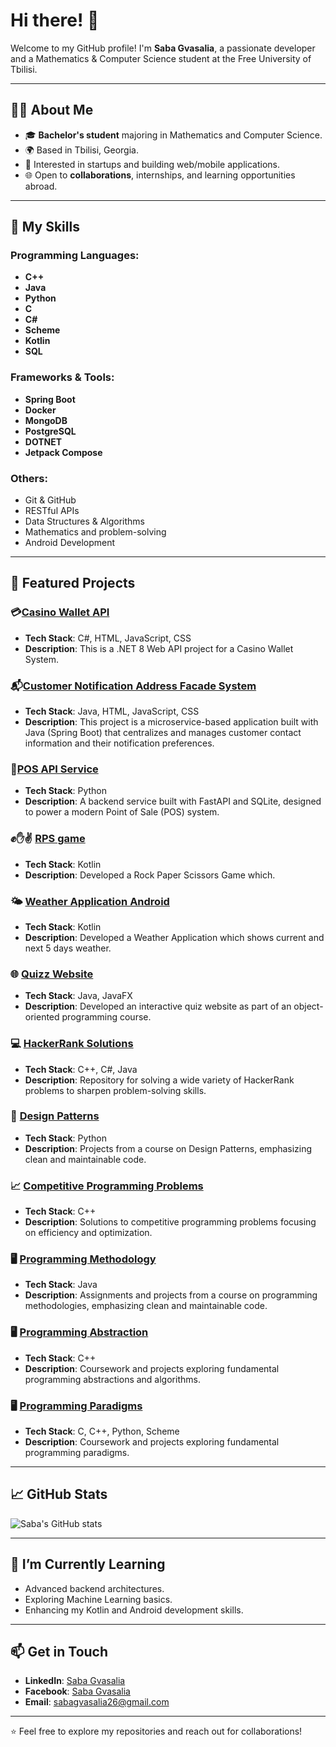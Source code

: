 # Hi there! 👋

Welcome to my GitHub profile! I'm **Saba Gvasalia**, a passionate developer and a Mathematics & Computer Science student at the Free University of Tbilisi.

---

## 👨‍💻 About Me
- 🎓 **Bachelor's student** majoring in Mathematics and Computer Science.
- 🌍 Based in Tbilisi, Georgia.
- 🚀 Interested in startups and building web/mobile applications.
- 🌐 Open to **collaborations**, internships, and learning opportunities abroad.

---

## 🚀 My Skills

### Programming Languages:
- **C++**
- **Java**
- **Python**
- **C**
- **C#**
- **Scheme**
- **Kotlin**
- **SQL**

### Frameworks & Tools:
- **Spring Boot**
- **Docker**
- **MongoDB**
- **PostgreSQL**
- **DOTNET**
- **Jetpack Compose**

### Others:
- Git & GitHub
- RESTful APIs
- Data Structures & Algorithms
- Mathematics and problem-solving
- Android Development

---

## 📂 Featured Projects

### 💳[Casino Wallet API](https://github.com/gvaso27/casino-wallet.git)
- **Tech Stack**: C#, HTML, JavaScript, CSS
- **Description**: This is a .NET 8 Web API project for a Casino Wallet System. 

### 📬[Customer Notification Address Facade System](https://github.com/gvaso27/notifications.git)
- **Tech Stack**: Java, HTML, JavaScript, CSS
- **Description**: This project is a microservice-based application built with Java (Spring Boot) that centralizes and manages customer contact information and their notification preferences. 

### 🧾[POS API Service](https://github.com/gvaso27/Point-of-Sales-POS-system.git)
- **Tech Stack**: Python
- **Description**: A backend service built with FastAPI and SQLite, designed to power a modern Point of Sale (POS) system.

### ✊✋✌️ [RPS game](https://github.com/gvaso27/RPS-game.git)
- **Tech Stack**: Kotlin
- **Description**: Developed a Rock Paper Scissors Game which.

### 🌤️ [Weather Application Android](https://github.com/gvaso27/weather-app.git)
- **Tech Stack**: Kotlin
- **Description**: Developed a Weather Application which shows current and next 5 days weather.

### 🌐 [Quizz Website](https://github.com/gvaso27/OOP-FINALPROJECT-quizzWebsite)
- **Tech Stack**: Java, JavaFX
- **Description**: Developed an interactive quiz website as part of an object-oriented programming course.

### 💻 [HackerRank Solutions](https://github.com/gvaso27/hackerrank)
- **Tech Stack**: C++, C#, Java
- **Description**: Repository for solving a wide variety of HackerRank problems to sharpen problem-solving skills.

### 🎯 [Design Patterns](https://github.com/gvaso27/Design-Patterns.git)
- **Tech Stack**: Python
- **Description**: Projects from a course on Design Patterns, emphasizing clean and maintainable code.

### 📈 [Competitive Programming Problems](https://github.com/gvaso27/algorithms/tree/main/algorithms)
- **Tech Stack**: C++
- **Description**: Solutions to competitive programming problems focusing on efficiency and optimization.

### 🖥️ [Programming Methodology](https://github.com/gvaso27/Programming-Methodologies)
- **Tech Stack**: Java
- **Description**: Assignments and projects from a course on programming methodologies, emphasizing clean and maintainable code.

### 🖥️ [Programming Abstraction](https://github.com/gvaso27/Programming-Abstractions)
- **Tech Stack**: C++
- **Description**: Coursework and projects exploring fundamental programming abstractions and algorithms.

### 🖥️ [Programming Paradigms](https://github.com/gvaso27/Programming-Paradigms)
- **Tech Stack**: C, C++, Python, Scheme
- **Description**: Coursework and projects exploring fundamental programming paradigms.

---

## 📈 GitHub Stats
![Saba's GitHub stats](https://github-readme-stats.vercel.app/api?username=gvaso27&show_icons=true&theme=radical&count_private=true)


---

## 🌱 I’m Currently Learning
- Advanced backend architectures.
- Exploring Machine Learning basics.
- Enhancing my Kotlin and Android development skills.

---

## 📫 Get in Touch
- **LinkedIn**: [Saba Gvasalia](https://www.linkedin.com/in/saba-gvasalia-350a37270/)
- **Facebook**: [Saba Gvasalia](https://www.facebook.com/saba.gvasalia.1)
- **Email**: [sabagvasalia26@gmail.com](mailto:sabagvasalia26@gmail.com)

---

⭐️ Feel free to explore my repositories and reach out for collaborations!
